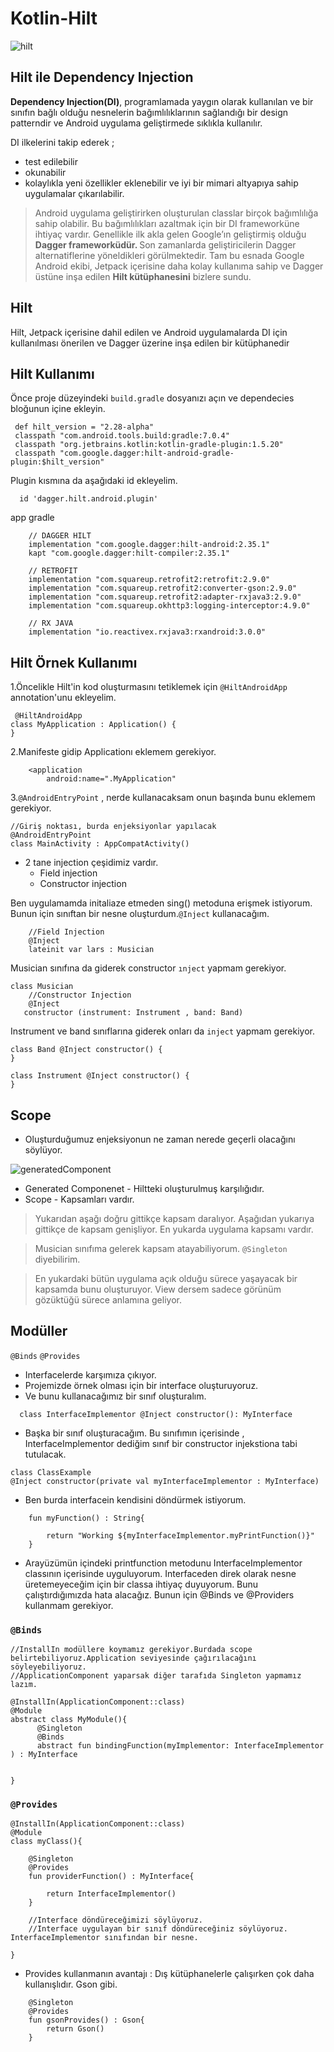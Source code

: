 # Kotlin-Hilt

![hilt](https://github.com/isilay-subasi/Kotlin-Hilt/blob/main/images/hilt.png)

## Hilt ile Dependency Injection 

<b>Dependency Injection(DI)</b>, programlamada yaygın olarak kullanılan ve bir sınıfın bağlı olduğu nesnelerin bağımlılıklarının sağlandığı bir design patterndir ve Android uygulama geliştirmede sıklıkla kullanılır. 

DI ilkelerini takip ederek ;
+ test edilebilir
+  okunabilir
+   kolaylıkla yeni özellikler eklenebilir ve iyi bir mimari altyapıya sahip uygulamalar çıkarılabilir.

  > Android uygulama geliştirirken oluşturulan classlar birçok bağımlılığa sahip olabilir. Bu bağımlılıkları azaltmak için bir DI frameworküne ihtiyaç vardır. Genellikle ilk akla gelen Google’ın geliştirmiş olduğu <b>Dagger frameworküdür. </b> Son zamanlarda geliştiricilerin  Dagger alternatiflerine yöneldikleri görülmektedir. Tam bu esnada Google Android ekibi, Jetpack içerisine daha kolay kullanıma sahip ve Dagger üstüne inşa edilen <b>Hilt kütüphanesini</b> bizlere sundu.

  ## Hilt

  <p>Hilt, Jetpack içerisine dahil edilen ve Android uygulamalarda DI için kullanılması önerilen ve Dagger üzerine inşa edilen bir kütüphanedir</p>

  ## Hilt Kullanımı

  Önce proje düzeyindeki `build.gradle` dosyanızı açın ve dependecies bloğunun içine ekleyin.

```
 def hilt_version = "2.28-alpha"
 classpath "com.android.tools.build:gradle:7.0.4"
 classpath "org.jetbrains.kotlin:kotlin-gradle-plugin:1.5.20"
 classpath "com.google.dagger:hilt-android-gradle-plugin:$hilt_version"
```

 Plugin kısmına da aşağıdaki id ekleyelim.
```
  id 'dagger.hilt.android.plugin'
 ``` 
 app gradle 
```
    // DAGGER HILT
    implementation "com.google.dagger:hilt-android:2.35.1"
    kapt "com.google.dagger:hilt-compiler:2.35.1"

    // RETROFIT
    implementation "com.squareup.retrofit2:retrofit:2.9.0"
    implementation "com.squareup.retrofit2:converter-gson:2.9.0"
    implementation "com.squareup.retrofit2:adapter-rxjava3:2.9.0"
    implementation "com.squareup.okhttp3:logging-interceptor:4.9.0"

    // RX JAVA
    implementation "io.reactivex.rxjava3:rxandroid:3.0.0"
 ```

 ## Hilt Örnek Kullanımı

 1.Öncelikle Hilt'in kod oluşturmasını tetiklemek için `@HiltAndroidApp` annotation'unu ekleyelim.
```
 @HiltAndroidApp
class MyApplication : Application() {
}
```

2.Manifeste gidip Applicationı eklemem gerekiyor.
```
    <application
        android:name=".MyApplication"
```

3.`@AndroidEntryPoint` , nerde kullanacaksam onun başında bunu eklemem gerekiyor.
```
//Giriş noktası, burda enjeksiyonlar yapılacak
@AndroidEntryPoint
class MainActivity : AppCompatActivity() 
```

+ 2 tane injection çeşidimiz vardır.
  + Field injection  
  + Constructor injection

Ben uygulamamda initaliaze etmeden sing() metoduna erişmek istiyorum.
Bunun için sınıftan bir nesne oluşturdum.`@Inject` kullanacağım.
```
    //Field Injection
    @Inject
    lateinit var lars : Musician
```

Musician sınıfına da giderek constructor `ınject` yapmam gerekiyor.
  
```
class Musician
    //Constructor Injection
    @Inject
   constructor (instrument: Instrument , band: Band) 
```

Instrument ve band sınıflarına giderek onları da `inject` yapmam gerekiyor.
```
class Band @Inject constructor() {
}
```
```
class Instrument @Inject constructor() {
}
```

## Scope

+ Oluşturduğumuz enjeksiyonun ne zaman nerede geçerli olacağını söylüyor.

![generatedComponent](https://github.com/isilay-subasi/Kotlin-Hilt/blob/main/images/generatedcomponent.PNG) 

+ Generated Componenet - Hiltteki oluşturulmuş karşılığıdır.
+ Scope - Kapsamları vardır.

> Yukarıdan aşağı doğru gittikçe kapsam daralıyor. Aşağıdan yukarıya gittikçe de kapsam genişliyor. En yukarda uygulama kapsamı vardır.

> Musician sınıfıma gelerek kapsam atayabiliyorum. `@Singleton` diyebilirim.

> En yukardaki bütün uygulama açık olduğu sürece yaşayacak bir kapsamda bunu oluşturuyor. View dersem sadece görünüm gözüktüğü sürece anlamına geliyor. 

## Modüller

`@Binds`   `@Provides`

+ Interfacelerde karşımıza çıkıyor. 
+ Projemizde örnek olması için bir interface oluşturuyoruz. 
+ Ve bunu kullanacağımız bir sınıf oluşturalım.
```  
  class InterfaceImplementor @Inject constructor(): MyInterface 
```

+ Başka bir sınıf oluşturacağım. Bu sınıfımın içerisinde , InterfaceImplementor dediğim sınıf bir constructor injekstiona tabi tutulacak. 

``` 
class ClassExample
@Inject constructor(private val myInterfaceImplementor : MyInterface)
``` 

+ Ben burda interfacein kendisini döndürmek istiyorum. 


```
    fun myFunction() : String{

        return "Working ${myInterfaceImplementor.myPrintFunction()}"
    }
```

+ Arayüzümün içindeki printfunction metodunu InterfaceImplementor classının içerisinde uyguluyorum. Interfaceden direk olarak nesne üretemeyeceğim için bir classa ihtiyaç duyuyorum. Bunu çalıştırdığımızda hata alacağız. Bunun için @Binds ve @Providers kullanmam gerekiyor.


### `@Binds`


```
//InstallIn modüllere koymamız gerekiyor.Burdada scope belirtebiliyoruz.Application seviyesinde çağırılacağını söyleyebiliyoruz.
//ApplicationComponent yaparsak diğer tarafıda Singleton yapmamız lazım.

@InstallIn(ApplicationComponent::class)
@Module
abstract class MyModule(){
      @Singleton
      @Binds
      abstract fun bindingFunction(myImplementor: InterfaceImplementor ) : MyInterface


}
```




### `@Provides`

```
@InstallIn(ApplicationComponent::class)
@Module
class myClass(){
    
    @Singleton
    @Provides
    fun providerFunction() : MyInterface{

        return InterfaceImplementor()
    }

    //Interface döndüreceğimizi söylüyoruz.
    //Interface uygulayan bir sınıf döndüreceğiniz söylüyoruz. InterfaceImplementor sınıfından bir nesne.

}
```

+ Provides kullanmanın avantajı : Dış kütüphanelerle çalışırken çok daha kullanışlıdır. Gson gibi.


```
    @Singleton
    @Provides
    fun gsonProvides() : Gson{
        return Gson()
    }
```    
